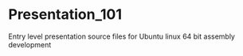 # Presentation_101
Entry level presentation source files for Ubuntu linux 64 bit assembly development
